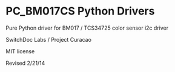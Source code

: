PC_BM017CS Python Drivers
==========


Pure Python driver for BM017 / TCS34725 color sensor i2c driver

SwitchDoc Labs / Project Curacao

MIT license

Revised 2/21/14

